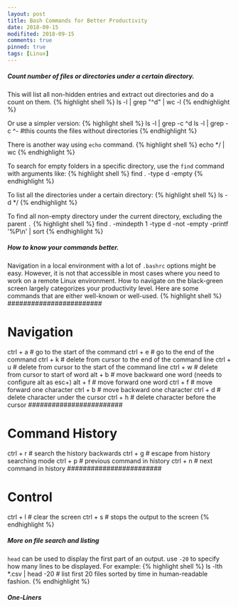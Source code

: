 ```yaml
---
layout: post
title: Bash Commands for Better Productivity
date: 2018-09-15
modifited: 2018-09-15
comments: true
pinned: true
tags: [Linux]
---
```

##### Count number of files or directories under a certain directory. 
This will list all non-hidden entries and extract out directories and do a count on them. 
{% highlight shell %}
ls -l | grep "^d" | wc -l
{% endhighlight %}

Or use a simpler version:
{% highlight shell %}
ls -l | grep -c ^d
ls -l | grep -c ^- #this counts the files without directories
{% endhighlight %}

There is another way using ```echo``` command.
{% highlight shell %}
echo */ | wc
{% endhighlight %}

To search for empty folders in a specific directory, use the ```find``` command with arguments like:
{% highlight shell %}
find . -type d -empty
{% endhighlight %}

To list all the directories under a certain directory:
{% highlight shell %}
ls -d */
{% endhighlight %}

To find all non-empty directory under the current directory, excluding the parent ```.```
{% highlight shell %}
find . -mindepth 1 -type d -not -empty -printf '%P\n' | sort
{% endhighlight %}

##### How to know your commands better. 
Navigation in a local environment with a lot of ```.bashrc``` options might be easy. However, it is not that accessible in most cases where you need to work on a remote Linux environment. How to navigate on the black-green screen largely categorizes your productivity level. Here are some commands that are either well-known or well-used. 
{% highlight shell %}
########################
# Navigation
ctrl + a  # go to the start of the command
ctrl + e  # go to the end of the command
ctrl + k  # delete from cursor to the end of the command line
ctrl + u  # delete from cursor to the start of the command line
ctrl + w  # delete from cursor to start of word
alt + b   # move backward one word (needs to configure alt as esc+)
alt + f   # move forward one word
ctrl + f  # move forward one character
ctrl + b  # move backward one character
ctrl + d  # delete character under the cursor
ctrl + h  # delete character before the cursor
########################
# Command History
ctrl + r  # search the history backwards
ctrl + g  # escape from history searching mode
ctrl + p  # previous command in history
ctrl + n  # next command in history
########################
# Control
ctrl + l  # clear the screen
ctrl + s  # stops the output to the screen
{% endhighlight %}

##### More on file search and listing
```head``` can be used to display the first part of an output. use ```-20``` to specify how many lines to be displayed. For example:
{% highlight shell %}
ls -lth *.csv | head -20 # list first 20 files sorted by time in human-readable fashion. 
{% endhighlight %}

##### One-Liners
